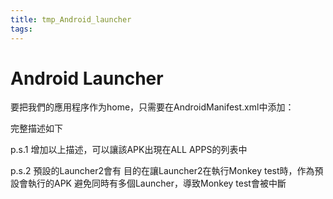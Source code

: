 ```yaml
---
title: tmp_Android_launcher
tags:
---
```

Android Launcher
===

要把我們的應用程序作为home，只需要在AndroidManifest.xml中添加：
<category android:name="android.intent.category.HOME" />
<category android:name="android.intent.category.DEFAULT" />

完整描述如下
<activity
    android:name="com.sljjyy.sao.launcher.MainActivity"
    android:label="@string/app_name" >
    <intent-filter>
        <action android:name="android.intent.action.MAIN" />
        <category android:name="android.intent.category.HOME" />
        <category android:name="android.intent.category.DEFAULT" />
    </intent-filter>
</activity>

p.s.1
<category android:name="android.intent.category.LAUNCHER" />
增加以上描述，可以讓該APK出現在ALL APPS的列表中

p.s.2
預設的Launcher2會有<category android:name="android.intent.category.MONKEY"/>
目的在讓Launcher2在執行Monkey test時，作為預設會執行的APK
避免同時有多個Launcher，導致Monkey test會被中斷